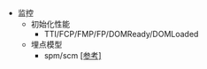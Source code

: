 - 监控
  - 初始化性能
    - TTI/FCP/FMP/FP/DOMReady/DOMLoaded
  - 埋点模型
    - spm/scm [[参考]](https://blog.blublu.site/2021/04/spm-scm-model/index.html#%E4%BA%8C%E3%80%81%E4%B8%BA%E4%BB%80%E4%B9%88%E8%A6%81%E5%81%9Aspm)
